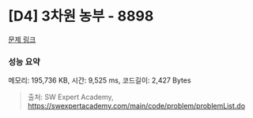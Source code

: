 # [D4] 3차원 농부 - 8898 

[문제 링크](https://swexpertacademy.com/main/code/problem/problemDetail.do?contestProbId=AW45TzHae8UDFAQ7) 

### 성능 요약

메모리: 195,736 KB, 시간: 9,525 ms, 코드길이: 2,427 Bytes



> 출처: SW Expert Academy, https://swexpertacademy.com/main/code/problem/problemList.do